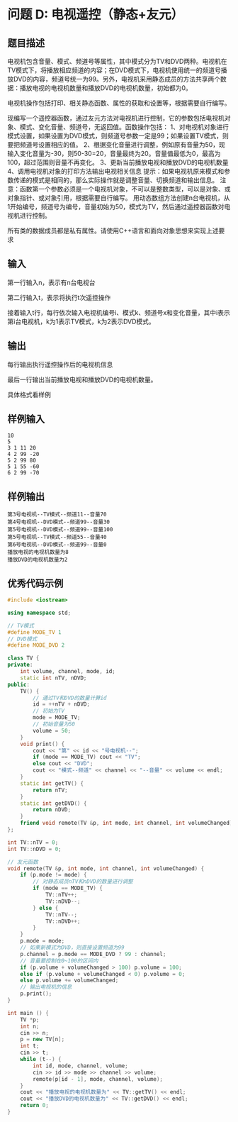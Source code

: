 # 问题 D: 电视遥控（静态+友元）

## 题目描述

电视机包含音量、模式、频道号等属性，其中模式分为TV和DVD两种。电视机在TV模式下，将播放相应频道的内容；在DVD模式下，电视机使用统一的频道号播放DVD的内容，频道号统一为99。另外，电视机采用静态成员的方法共享两个数据：播放电视的电视机数量和播放DVD的电视机数量，初始都为0。

电视机操作包括打印、相关静态函数、属性的获取和设置等，根据需要自行编写。

现编写一个遥控器函数，通过友元方法对电视机进行控制，它的参数包括电视机对象、模式、变化音量、频道号，无返回值。函数操作包括：
1、对电视机对象进行模式设置，如果设置为DVD模式，则频道号参数一定是99；如果设置TV模式，则要把频道号设置相应的值。
2、根据变化音量进行调整，例如原有音量为50，现输入变化音量为-30，则50-30=20，音量最终为20。音量值最低为0，最高为100，超过范围则音量不再变化。
3、更新当前播放电视和播放DVD的电视机数量
4、调用电视机对象的打印方法输出电视相关信息
提示：如果电视机原来模式和参数传递的模式是相同的，那么实际操作就是调整音量、切换频道和输出信息。
注意：函数第一个参数必须是一个电视机对象，不可以是整数类型，可以是对象、或对象指针、或对象引用，根据需要自行编写。
用动态数组方法创建n台电视机，从1开始编号，频道号为编号，音量初始为50，模式为TV，然后通过遥控器函数对电视机进行控制。

所有类的数据成员都是私有属性。请使用C++语言和面向对象思想来实现上述要求

## 输入

第一行输入n，表示有n台电视台

第二行输入t，表示将执行t次遥控操作

接着输入t行，每行依次输入电视机编号i、模式k、频道号x和变化音量，其中i表示第i台电视机，k为1表示TV模式，k为2表示DVD模式。

## 输出

每行输出执行遥控操作后的电视机信息

最后一行输出当前播放电视和播放DVD的电视机数量。

具体格式看样例

## 样例输入
```
10
5
3 1 11 20
4 2 99 -20
5 2 99 80
5 1 55 -60
6 2 99 -70
```

## 样例输出
```
第3号电视机--TV模式--频道11--音量70
第4号电视机--DVD模式--频道99--音量30
第5号电视机--DVD模式--频道99--音量100
第5号电视机--TV模式--频道55--音量40
第6号电视机--DVD模式--频道99--音量0
播放电视的电视机数量为8
播放DVD的电视机数量为2
```

## 优秀代码示例
```C++
#include <iostream>

using namespace std;

// TV模式
#define MODE_TV 1
// DVD模式
#define MODE_DVD 2

class TV {
private:
    int volume, channel, mode, id;
    static int nTV, nDVD;
public:
    TV() {
        // 通过TV和DVD的数量计算id
        id = ++nTV + nDVD;
        // 初始为TV
        mode = MODE_TV;
        // 初始音量为50
        volume = 50;
    }
    void print() {
        cout << "第" << id << "号电视机--";
        if (mode == MODE_TV) cout << "TV";
        else cout << "DVD";
        cout << "模式--频道" << channel << "--音量" << volume << endl;
    }
    static int getTV() {
        return nTV;
    }
    static int getDVD() {
        return nDVD;
    }
    friend void remote(TV &p, int mode, int channel, int volumeChanged);
};

int TV::nTV = 0;
int TV::nDVD = 0;

// 友元函数
void remote(TV &p, int mode, int channel, int volumeChanged) {
    if (p.mode != mode) {
        // 对静态成员nTV和nDVD的数量进行调整
        if (mode == MODE_TV) {
            TV::nTV++;
            TV::nDVD--;
        } else {
            TV::nTV--;
            TV::nDVD++;
        }
    }
    p.mode = mode;
    // 如果新模式为DVD，则直接设置频道为99
    p.channel = p.mode == MODE_DVD ? 99 : channel;
    // 音量要控制在0~100的区间内
    if (p.volume + volumeChanged > 100) p.volume = 100;
    else if (p.volume + volumeChanged < 0) p.volume = 0;
    else p.volume += volumeChanged;
    // 输出电视机的信息
    p.print();
}

int main () {
    TV *p;
    int n;
    cin >> n;
    p = new TV[n];
    int t;
    cin >> t;
    while (t--) {
        int id, mode, channel, volume;
        cin >> id >> mode >> channel >> volume;
        remote(p[id - 1], mode, channel, volume);
    }
    cout << "播放电视的电视机数量为" << TV::getTV() << endl;
    cout << "播放DVD的电视机数量为" << TV::getDVD() << endl;
    return 0;
}
```